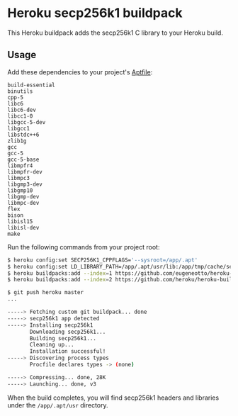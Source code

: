 # Heroku secp256k1 buildpack

This Heroku buildpack adds the secp256k1 C library to your Heroku build.

## Usage

Add these dependencies to your project's [Aptfile](https://elements.heroku.com/buildpacks/heroku/heroku-buildpack-apt):

```
build-essential
binutils
cpp-5
libc6
libc6-dev
libcc1-0
libgcc-5-dev
libgcc1
libstdc++6
zlib1g
gcc
gcc-5
gcc-5-base
libmpfr4
libmpfr-dev
libmpc3
libgmp3-dev
libgmp10
libgmp-dev
libmpc-dev
flex
bison
libisl15
libisl-dev
make
```

Run the following commands from your project root:
```sh
$ heroku config:set SECP256K1_CPPFLAGS='--sysroot=/app/.apt'
$ heroku config:set LD_LIBRARY_PATH=/app/.apt/usr/lib:/app/tmp/cache/secp256k1/lib
$ heroku buildpacks:add --index=1 https://github.com/eugeneotto/heroku-buildpack-secp256k1
$ heroku buildpacks:add --index=2 https://github.com/heroku/heroku-buildpack-apt/

$ git push heroku master
...

-----> Fetching custom git buildpack... done
-----> secp256k1 app detected
-----> Installing secp256k1 
       Downloading secp256k1...
       Building secp256k1...
       Cleaning up...
       Installation successful!
-----> Discovering process types
       Procfile declares types -> (none)

-----> Compressing... done, 28K
-----> Launching... done, v3
```

When the build completes, you will find secp256k1 headers and libraries under the `/app/.apt/usr` directory.
 
